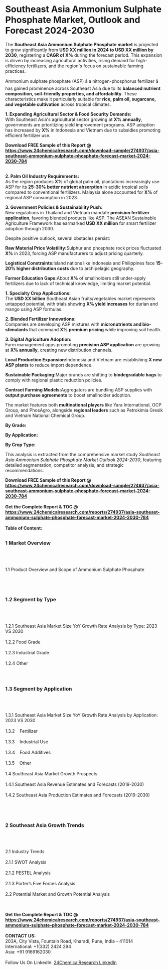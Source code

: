 <h1>Southeast Asia Ammonium Sulphate Phosphate Market, Outlook and Forecast 2024-2030</h1><p>The <strong>Southeast Asia Ammonium Sulphate Phosphate market</strong> is projected to grow significantly from <strong>USD XX million in 2024 to USD XX million by 2030</strong>, registering a <strong>CAGR of X%</strong> during the forecast period. This expansion is driven by increasing agricultural activities, rising demand for high-efficiency fertilizers, and the region's focus on sustainable farming practices.</p><p>Ammonium sulphate phosphate (ASP) â a nitrogen-phosphorus fertilizer â has gained prominence across Southeast Asia due to its <strong>balanced nutrient composition, soil-friendly properties, and affordability</strong>. These characteristics make it particularly suitable for <strong>rice, palm oil, sugarcane, and vegetable cultivation</strong> across tropical climates.</p><p><strong>1. Expanding Agricultural Sector &amp; Food Security Demands:</strong><br>
With Southeast Asia's agricultural sector growing at <strong>X% annually</strong>, governments are prioritizing yield improvement programs. ASP adoption has increased by <strong>X%</strong> in Indonesia and Vietnam due to subsidies promoting efficient fertilizer use.</p><div><b>Download FREE Sample of this Report @ 
            <a href="https://www.24chemicalresearch.com/download-sample/274937/asia-southeast-ammonium-sulphate-phosphate-forecast-market-2024-2030-784">
            https://www.24chemicalresearch.com/download-sample/274937/asia-southeast-ammonium-sulphate-phosphate-forecast-market-2024-2030-784</a></b></div><br><p><strong>2. Palm Oil Industry Requirements:</strong><br>
As the region produces <strong>X%</strong> of global palm oil, plantations increasingly use ASP for its <strong>25-30% better nutrient absorption</strong> in acidic tropical soils compared to conventional fertilizers. Malaysia alone accounted for <strong>X%</strong> of regional ASP consumption in 2023.</p><p><strong>3. Government Policies &amp; Sustainability Push:</strong><br>
New regulations in Thailand and Vietnam mandate <strong>precision fertilizer application</strong>, favoring blended products like ASP. The ASEAN Sustainable Agriculture Framework has earmarked <strong>USD XX million</strong> for smart fertilizer adoption through 2030.</p><p>Despite positive outlook, several obstacles persist:</p><p><strong>Raw Material Price Volatility:</strong>Sulphur and phosphate rock prices fluctuated <strong>X%</strong> in 2023, forcing ASP manufacturers to adjust pricing quarterly.</p><p><strong>Logistical Constraints:</strong>Island nations like Indonesia and Philippines face <strong>15-20% higher distribution costs</strong> due to archipelagic geography.</p><p><strong>Farmer Education Gaps:</strong>About <strong>X%</strong> of smallholders still under-apply fertilizers due to lack of technical knowledge, limiting market potential.</p><p><strong>1. Specialty Crop Applications:</strong><br>
The <strong>USD XX billion</strong> Southeast Asian fruits/vegetables market represents untapped potential, with trials showing <strong>X% yield increases</strong> for durian and mango using ASP formulas.</p><p><strong>2. Blended Fertilizer Innovations:</strong><br>
Companies are developing ASP mixtures with <strong>micronutrients and bio-stimulants</strong> that command <strong>X% premium pricing</strong> while improving soil health.</p><p><strong>3. Digital Agriculture Adoption:</strong><br>
Farm management apps promoting <strong>precision ASP application</strong> are growing at <strong>X% annually</strong>, creating new distribution channels.</p><p><strong>Local Production Expansion:</strong>Indonesia and Vietnam are establishing <strong>X new ASP plants</strong> to reduce import dependence.</p><p><strong>Sustainable Packaging:</strong>Major brands are shifting to <strong>biodegradable bags</strong> to comply with regional plastic reduction policies.</p><p><strong>Contract Farming Models:</strong>Aggregators are bundling ASP supplies with <strong>output purchase agreements</strong> to boost smallholder adoption.</p><p>The market features both <strong>multinational players</strong> like Yara International, OCP Group, and PhosAgro, alongside <strong>regional leaders</strong> such as Petrokimia Gresik and Vietnam National Chemical Group.</p><p><strong>By Grade:</strong></p><p><strong>By Application:</strong></p><p><strong>By Crop Type:</strong></p><p>This analysis is extracted from the comprehensive market study <em>Southeast Asia Ammonium Sulphate Phosphate Market Outlook 2024-2030</em>, featuring detailed segmentation, competitor analysis, and strategic recommendations.</p><div><b>Download FREE Sample of this Report @ 
            <a href="https://www.24chemicalresearch.com/download-sample/274937/asia-southeast-ammonium-sulphate-phosphate-forecast-market-2024-2030-784">
            https://www.24chemicalresearch.com/download-sample/274937/asia-southeast-ammonium-sulphate-phosphate-forecast-market-2024-2030-784</a></b></div><br><div><b>Get the Complete Report & TOC @ 
            <a href="https://www.24chemicalresearch.com/reports/274937/asia-southeast-ammonium-sulphate-phosphate-forecast-market-2024-2030-784">
            https://www.24chemicalresearch.com/reports/274937/asia-southeast-ammonium-sulphate-phosphate-forecast-market-2024-2030-784</a></b></div><br>
            <b>Table of Content:</b><p><h2><span style="font-size:16px"><strong>1 Market Overview&nbsp;&nbsp; &nbsp;</strong></span></h2><br />
<br />
<p>1.1 Product Overview and Scope of Ammonium Sulphate Phosphate&nbsp;</p><br />
<br />
<h2><strong><span style="font-size:16px">1.2 Segment by Type&nbsp;&nbsp; &nbsp;</span></strong></h2><br />
<br />
<p>1.2.1 Southeast Asia Market Size YoY Growth Rate Analysis by Type: 2023 VS 2030&nbsp;&nbsp; &nbsp;<br /><br />
1.2.2 Food Grade&nbsp;&nbsp; &nbsp;<br /><br />
1.2.3 Industrial Grade<br /><br />
1.2.4 Other<br /><br />
<br />
<h2><span style="font-size:16px"><strong>1.3 Segment by Application&nbsp;&nbsp;</strong></span></h2><br />
<br />
<p>1.3.1 Southeast Asia Market Size YoY Growth Rate Analysis by Application: 2023 VS 2030&nbsp;&nbsp; &nbsp;<br /><br />
1.3.2&nbsp;&nbsp; &nbsp;Fertilizer<br /><br />
1.3.3&nbsp;&nbsp; &nbsp;Industrial Use<br /><br />
1.3.4&nbsp;&nbsp; &nbsp;Food Additives<br /><br />
1.3.5&nbsp;&nbsp; &nbsp;Other<br /><br />
1.4 Southeast Asia Market Growth Prospects&nbsp;&nbsp; &nbsp;<br /><br />
1.4.1 Southeast Asia Revenue Estimates and Forecasts (2019-2030)&nbsp;&nbsp; &nbsp;<br /><br />
1.4.2 Southeast Asia Production Estimates and Forecasts (2019-2030)&nbsp;&nbsp;</p><br />
<br />
<h2><span style="font-size:16px"><strong>2 Southeast Asia Growth Trends&nbsp;&nbsp; &nbsp;</strong></span></h2><br />
<br />
<p>2.1 Industry Trends&nbsp;&nbsp; &nbsp;<br /><br />
2.1.1 SWOT Analysis&nbsp;&nbsp; &nbsp;<br /><br />
2.1.2 PESTEL Analysis&nbsp;&nbsp; &nbsp;<br /><br />
2.1.3 Porter&rsquo;s Five Forces Analysis&nbsp;&nbsp; &nbsp;<br /><br />
2.2 Potential Market and Growth Potential Analysis&nbsp;&nbsp; &nbsp;</p><br />
<br />
<h</p><div><b>Get the Complete Report & TOC @ 
            <a href="https://www.24chemicalresearch.com/reports/274937/asia-southeast-ammonium-sulphate-phosphate-forecast-market-2024-2030-784">
            https://www.24chemicalresearch.com/reports/274937/asia-southeast-ammonium-sulphate-phosphate-forecast-market-2024-2030-784</a></b></div><br><b>CONTACT US:</b><br>
            203A, City Vista, Fountain Road, Kharadi, Pune, India - 411014<br>
            International: +1(332) 2424 294<br>
            Asia: +91 9169162030 <br><br>
            Follow Us On LinkedIn: <a href="https://www.linkedin.com/company/24chemicalresearch/">24ChemicalResearch LinkedIn</a>